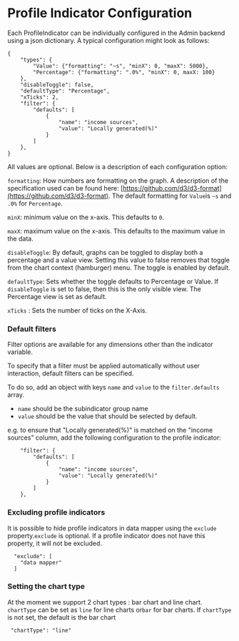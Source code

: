 # Profile Indicator Configuration

Each ProfileIndicator can be individually configured in the Admin backend using a json dictionary. A typical configuration might look as follows:

```
{
    "types": {
        "Value": {"formatting": "~s", "minX": 0, "maxX": 5000},
        "Percentage": {"formatting": ".0%", "minX": 0, maxX: 100}
    },
    "disableToggle": false,
    "defaultType": "Percentage",
    "xTicks": 2,
    "filter": {
        "defaults": [
            {
                "name": "income sources",
                "value": "Locally generated(%)"
            }
        ]
    },
}
```

All values are optional. Below is a description of each configuration option:

`formatting`: How numbers are formatting on the graph. A description of the specification used can be found here: [https://github.com/d3/d3-format](https://github.com/d3/d3-format). The default formatting for `Value`is `~s` and `.0%` for `Percentage`.

`minX`: minimum value on the x-axis. This defaults to `0`.

`maxX`: maximum value on the x-axis. This defaults to the maximum value in the data.

`disableToggle`: By default, graphs can be toggled to display both a percentage and a value view. Setting this value to false removes that toggle from the chart context (hamburger) menu. The toggle is enabled by default.

`defaultType`: Sets whether the toggle defaults to Percentage or Value. If `disableToggle` is set to false, then this is the only visible view. The Percentage view is set as default.

`xTicks` : Sets the number of ticks on the X-Axis.

### Default filters

Filter options are available for any dimensions other than the indicator variable.

To specify that a filter must be applied automatically without user interaction, default filters can be specified.

To do so, add an object with keys `name` and `value` to the `filter.defaults` array.

* `name` should be the subindicator group name
* `value` should be the value that should be selected by default.

e.g. to ensure that "Locally generated(%)" is matched on the "income sources" column, add the following configuration to the profile indicator:

```
    "filter": {
        "defaults": [
            {
                "name": "income sources",
                "value": "Locally generated(%)"
            }
        ]
    },
```

### Excluding profile indicators

It is possible to hide profile indicators in data mapper using the `exclude`  property.`exclude` is optional. If a profile indicator does not have this property, it will not be excluded.

```
  "exclude": [
    "data mapper"
  ]
```

### Setting the chart type

At the moment we support 2 chart types : bar chart and line chart.  `chartType` can be set as `line` for line charts or`bar` for bar charts. If `chartType` is not set, the default is the bar chart

```
 "chartType": "line" 
```
